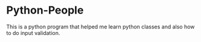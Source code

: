 # Python-People
This is a python program that helped me learn python classes and also how to do input validation.
